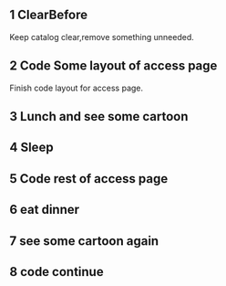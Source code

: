 ## 1 ClearBefore

Keep catalog clear,remove something unneeded.

## 2 Code Some layout of access page

Finish code layout for access page.

## 3 Lunch and see some cartoon

## 4 Sleep

## 5 Code rest of access page

## 6 eat dinner

## 7 see some cartoon again

## 8 code continue

